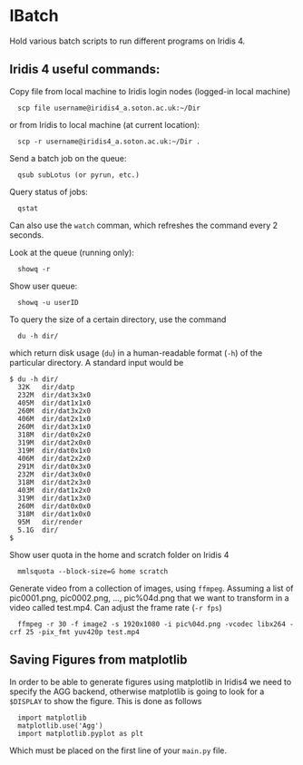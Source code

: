 # IBatch

Hold various batch scripts to run different programs on Iridis 4. 


## Iridis 4 useful commands:

Copy file from local machine to Iridis login nodes (logged-in local machine)

```
  scp file username@iridis4_a.soton.ac.uk:~/Dir
```

or from Iridis to local machine (at current location):

```
  scp -r username@iridis4_a.soton.ac.uk:~/Dir .
```

Send a batch job on the queue:

```
  qsub subLotus (or pyrun, etc.)
```

Query status of jobs:

```
  qstat
```

Can also use the ```watch``` comman, which refreshes the command every 2 seconds.

Look at the queue (running only):

```
  showq -r
```

Show user queue:

```
  showq -u userID
```

To query the size of a certain directory, use the command

```
  du -h dir/
```

which return disk usage (```du```) in a human-readable format (```-h```) of the particular directory. A standard input would be
```
$ du -h dir/
  32K	dir/datp
  232M	dir/dat3x3x0
  405M	dir/dat1x1x0
  260M	dir/dat3x2x0
  406M	dir/dat2x1x0
  260M	dir/dat3x1x0
  318M	dir/dat0x2x0
  319M	dir/dat2x0x0
  319M	dir/dat0x1x0
  406M	dir/dat2x2x0
  291M	dir/dat0x3x0
  232M	dir/dat3x0x0
  318M	dir/dat2x3x0
  403M	dir/dat1x2x0
  319M	dir/dat1x3x0
  260M	dir/dat0x0x0
  318M	dir/dat1x0x0
  95M	dir/render
  5.1G	dir/
$
```

Show user quota in the home and scratch folder on Iridis 4
```
  mmlsquota --block-size=G home scratch
 ```

Generate video from a collection of images, using ```ffmpeg```. Assuming a list of pic0001.png, pic0002.png, ..., pic%04d.png that we want to transform in a video called test.mp4. Can adjust the frame rate (```-r fps```)

```
  ffmpeg -r 30 -f image2 -s 1920x1080 -i pic%04d.png -vcodec libx264 -crf 25 -pix_fmt yuv420p test.mp4
```

## Saving Figures from matplotlib

In order to be able to generate figures using matplotlib in Iridis4 we need to specify the AGG backend, otherwise matplotlib is going to look for a `$DISPLAY` to show the figure. This is done as follows
```
  import matplotlib
  matplotlib.use('Agg')
  import matplotlib.pyplot as plt
```
Which must be placed on the first line of your `main.py` file.
